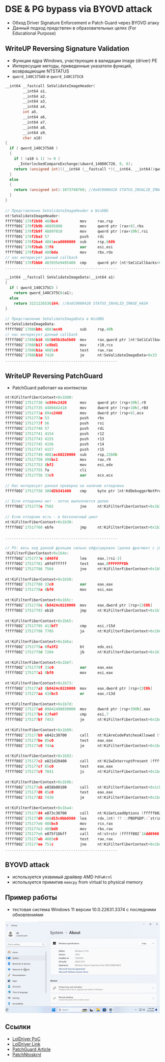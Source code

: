# DSE & PG bypass via BYOVD attack

+ Обход Driver Signature Enforcement и Patch Guard через BYOVD атаку
+ Данный подход предствлен в образовательных целях (For Educational Purpose)

## WriteUP Reversing Signature Validation

+ Функции ядра Windows, участвующие в валидации image (driver) PE
+ Интересущие методы, приведенные указатели функций, возвращающие NTSTATUS
+ `qword_140C375A0` и `qword_140C375С8`

```C++
__int64 __fastcall SeValidateImageHeader(
        __int64 a1,
        __int64 a2,
        __int64 a3,
        __int64 a4,
        int a5,
        __int64 a6,
        __int64 a7,
        __int64 a8,
        __int64 a9,
        char a10)
{
  if ( qword_140C375A0 )
  {
    if ( (a10 & 1) != 0 )
      _InterlockedCompareExchange(&dword_140D0C720, 0, 0);
    return (unsigned int)((__int64 (__fastcall *)(__int64, __int64))qword_140C375A0)(a1, a2);
  }
  else
  {
    return (unsigned int)-1073740760; //0x0C0000428 STATUS_INVALID_IMAGE_HASH
  }
}

// Представление SeValidateImageHeader в WinDBG 
nt!SeValidateImageHeader:
fffff801`170f2b98 488bc4          mov     rax,rsp
fffff801`170f2b9b 48895808        mov     qword ptr [rax+8],rbx
fffff801`170f2b9f 48897010        mov     qword ptr [rax+10h],rsi
fffff801`170f2ba3 57              push    rdi
fffff801`170f2ba4 4881eca0000000  sub     rsp,0A0h
fffff801`170f2bab 33f6            xor     esi,esi
fffff801`170f2bad 488bda          mov     rbx,rdx
// нас интересует данный callback
fffff801`170f2bb0 483935e9495400  cmp     qword ptr [nt!SeCiCallbacks+0x20 (fffff801`17a375a0)],rsi // адресация на qword_140C375A0 -> RVA 0xc375a0
...................................................
```

```C++
__int64 __fastcall SeValidateImageData(__int64 a1)
{
  if ( qword_140C375С8 )
    return qword_140C375С8(a1);
  else
    return 3221226536i64; //0x0C0000428 STATUS_INVALID_IMAGE_HASH
}

// Представление SeValidateImageData в WinDBG 
nt!SeValidateImageData:
fffff802`17086b0c 4883ec48        sub     rsp,48h
// нас интересует данный callback
fffff802`17086b10 488b05b10a5b00  mov     rax,qword ptr [nt!SeCiCallbacks+0x28 (fffff802`176375c8)] // адресация на qword_140C375C8 -> RVA 0xc375c8
fffff802`17086b17 4c8bd1          mov     r10,rcx
fffff802`17086b1a 4885c0          test    rax,rax
fffff802`17086b1d 7420            je      nt!SeValidateImageData+0x33 (fffff802`17086b3f)
...................................................
```

## WriteUP Reversing PatchGuard

+ PatchGuard работает на контекстах

```C++
nt!KiFilterFiberContext+0x1b00:
fffff802`17517730 4c894c2420      mov     qword ptr [rsp+20h],r9
fffff802`17517735 4489442418      mov     dword ptr [rsp+18h],r8d
fffff802`1751773a 894c2408        mov     dword ptr [rsp+8],ecx
fffff802`1751773e 53              push    rbx
fffff802`1751773f 56              push    rsi
fffff802`17517740 57              push    rdi
fffff802`17517741 4154            push    r12
fffff802`17517743 4155            push    r13
fffff802`17517745 4156            push    r14
fffff802`17517747 4157            push    r15
fffff802`17517749 4881ec60220000  sub     rsp,2260h
fffff802`17517750 498bc1          mov     rax,r9
fffff802`17517753 8bf2            mov     esi,edx
fffff802`17517755 fa              cli
fffff802`17517756 33c9            xor     ecx,ecx

// Нас интересует данная проверка на наличие отладчика
fffff802`17517758 380d2b341400    cmp     byte ptr [nt!KdDebuggerNotPresent (fffff802`1765ab89)],cl

// Если отладчика нет - поток выполняется далее
fffff802`1751775e 7502            jne     nt!KiFilterFiberContext+0x1b32 (fffff802`17517762)

// Если отладчик есть - в бесконечный цикл
nt!KiFilterFiberContext+0x1b30:
fffff802`17517760 ebfe            jmp     nt!KiFilterFiberContext+0x1b30 (fffff802`17517760)

...................................................

// PS: весь код данной функции сильно обфусцирован (далее фрагмент с junk кодом)
!KiFilterFiberContext+0x1b4e:
fffff802`1751777e 8d46fd          lea     eax,[rsi-3]
fffff802`17517781 a9fdffffff      test    eax,0FFFFFFFDh
fffff802`17517786 7504            jne     nt!KiFilterFiberContext+0x1b5c (fffff802`1751778c)  

nt!KiFilterFiberContext+0x1b58:
fffff802`17517788 33c0            xor     eax,eax
fffff802`1751778a 8bf0            mov     esi,eax

nt!KiFilterFiberContext+0x1b5c:
fffff802`1751778c 8b8424c0220000  mov     eax,dword ptr [rsp+22C0h]
fffff802`17517793 eb18            jmp     nt!KiFilterFiberContext+0x1b7d (fffff802`175177ad)  

nt!KiFilterFiberContext+0x1b65:
fffff802`17517795 413bf7          cmp     esi,r15d
fffff802`17517798 7705            ja      nt!KiFilterFiberContext+0x1b6f (fffff802`1751779f)  

nt!KiFilterFiberContext+0x1b6a:
fffff802`1751779a 0fa3f2          bt      edx,esi
fffff802`1751779d 7204            jb      nt!KiFilterFiberContext+0x1b73 (fffff802`175177a3)  

nt!KiFilterFiberContext+0x1b6f:
fffff802`1751779f 33c0            xor     eax,eax
fffff802`175177a1 8bf0            mov     esi,eax

nt!KiFilterFiberContext+0x1b73:
fffff802`175177a3 8b8424c0220000  mov     eax,dword ptr [rsp+22C0h]
fffff802`175177aa 410bc5          or      eax,r13d

nt!KiFilterFiberContext+0x1b7d:
fffff802`175177ad 89842498030000  mov     dword ptr [rsp+398h],eax
fffff802`175177b4 83fe07          cmp     esi,7
fffff802`175177b7 7453            je      nt!KiFilterFiberContext+0x1bdc (fffff802`1751780c)  

nt!KiFilterFiberContext+0x1b89:
fffff802`175177b9 e842c30700      call    nt!KiAreCodePatchesAllowed (fffff802`17593b00)
fffff802`175177be 85c0            test    eax,eax
fffff802`175177c0 744a            je      nt!KiFilterFiberContext+0x1bdc (fffff802`1751780c)  

nt!KiFilterFiberContext+0x1b92:
fffff802`175177c2 e821d20400      call    nt!KiSwInterruptPresent (fffff802`175649e8)
fffff802`175177c7 85c0            test    eax,eax
fffff802`175177c9 7841            js      nt!KiFilterFiberContext+0x1bdc (fffff802`1751780c)  

nt!KiFilterFiberContext+0x1b9b:
fffff802`175177cb e858b00100      call    nt!KiFilterFiberContext+0x1cbf8 (fffff802`17532828)
fffff802`175177d0 85c0            test    eax,eax
fffff802`175177d2 7438            je      nt!KiFilterFiberContext+0x1bdc (fffff802`1751780c)  

nt!KiFilterFiberContext+0x1ba4:
fffff802`175177d4 e873c30700      call    nt!KiGetLoadOptions (fffff802`17593b4c)
fffff802`175177d9 488d15c0bb0500  lea     rdx,[nt! ?? ::PBOPGDP::`string' (fffff802`175733a0)]
fffff802`175177e0 488bc8          mov     rcx,rax
fffff802`175177e3 488bd8          mov     rbx,rax
fffff802`175177e6 e875f18bff      call    nt!strstr (fffff802`16dd6960)
fffff802`175177eb 4885c0          test    rax,rax
fffff802`175177ee 751c            jne     nt!KiFilterFiberContext+0x1bdc (fffff802`1751780c)  
...................................................
```

## BYOVD attack

+ используется уязвимый драйвер AMD `PdFwKrnl`
+ используется примитив `memcpy` from virtual to physical memory

## Пример работы

+ тестовая система Windows 11 версии 10.0.22631.3374 с последними обновлениями

![alt text](/img/dse_pg_bypass.gif)

## Ссылки

+ [LolDriver PoC](https://github.com/TakahiroHaruyama/VDR/tree/main/PoCs/firmware/eop_pdfwkrnl.py)
+ [LolDriver Link](https://www.loldrivers.io/drivers/fded7e63-0470-40fe-97ed-aa83fd027bad/)
+ [PatchGuard Article](https://habr.com/ru/companies/pt/articles/246841/)
+ [PatchNtoskrnl](https://github.com/Mattiwatti/EfiGuard/blob/25bb182026d24944713e36f129a93d08397de913/EfiGuardDxe/PatchNtoskrnl.c)
